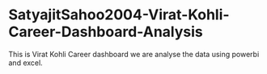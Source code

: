 # SatyajitSahoo2004-Virat-Kohli-Career-Dashboard-Analysis
This is Virat Kohli Career dashboard we are analyse the data using powerbi and excel.
